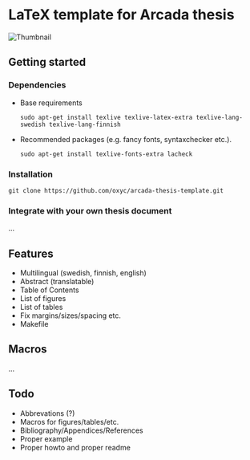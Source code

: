 # LaTeX template for Arcada thesis

![Thumbnail](http://i.imgur.com/M7Tvs.png)

## Getting started

### Dependencies

- Base requirements

  ```
  sudo apt-get install texlive texlive-latex-extra texlive-lang-swedish texlive-lang-finnish
  ```

- Recommended packages (e.g. fancy fonts, syntaxchecker etc.).

  ```
  sudo apt-get install texlive-fonts-extra lacheck
  ```

### Installation

```
git clone https://github.com/oxyc/arcada-thesis-template.git
```

### Integrate with your own thesis document

...

## Features

- Multilingual (swedish, finnish, english)
- Abstract (translatable)
- Table of Contents
- List of figures
- List of tables
- Fix margins/sizes/spacing etc.
- Makefile

## Macros

...

## Todo

- Abbrevations (?)
- Macros for figures/tables/etc.
- Bibliography/Appendices/References
- Proper example
- Proper howto and proper readme
